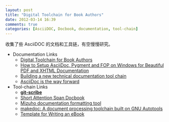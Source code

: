 ```yaml
---
layout: post
title: "Digital Toolchain for Book Authors"
date: 2012-03-14 16:39
comments: true
categories: [AsciiDOC, Docbook, documentation, tool-chain]
---
```


收集了些 AsciiDOC 的文档和工具链，有空慢慢研究。

- Documentation Links
  * [Digital Toolchain for Book Authors](https://gist.github.com/1609255)
  * [How to Setup AsciiDoc, Pygment and FOP on Windows for Beautiful PDF and XHTML Documentation](http://francisshanahan.com/index.php/2010/setup-asciidoc-fop-pygment-on-windows/)
  * [Building a new technical documentation tool chain](http://www.stevestreeting.com/2010/03/07/building-a-new-technical-documentation-tool-chain/)
  * [AsciiDoc is the way forward](https://community.jboss.org/message/721016)
- Tool-chain Links
  * **[git-scribe](https://github.com/schacon/git-scribe)**
  * [Short Attention Span Docbook](https://github.com/napcs/docbook)
  * [Mizuho documentation formatting tool](https://github.com/FooBarWidget/mizuho)
  * [makedoc: A document processing toolchain built on GNU Autotools](https://github.com/fghaas/makedoc)
  * [Template for Writing an eBook](https://github.com/akosmasoftware/eBook-Template)
